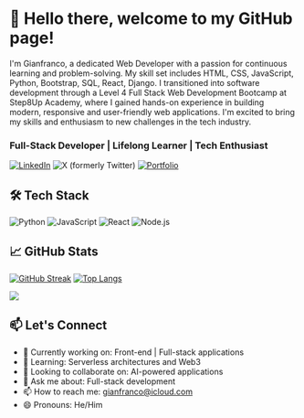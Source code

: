 # 👋 Hello there, welcome to my GitHub page!
I'm Gianfranco, a dedicated Web Developer with a passion for continuous learning and
problem-solving. My skill set includes HTML, CSS, JavaScript, Python, Bootstrap,
SQL, React, Django. I transitioned into software development through a Level 4 Full Stack
Web Development Bootcamp at Step8Up Academy, where I gained hands-on
experience in building modern, responsive and user-friendly web applications. I'm
excited to bring my skills and enthusiasm to new challenges in the tech industry.

### Full-Stack Developer | Lifelong Learner | Tech Enthusiast


[![LinkedIn](https://img.shields.io/badge/LinkedIn-0077B5?logo=linkedin&logoColor=white)](https://www.linkedin.com/in/gianfranco-uk/)
![X (formerly Twitter)](https://img.shields.io/twitter/follow/ciaffo2011)
[![Portfolio](https://img.shields.io/badge/Portfolio-%23000000.svg?logo=github&logoColor=white)](https://github.com/GianfrancoAntenucci?tab=repositories)

## 🛠️ Tech Stack
![Python](https://img.shields.io/badge/Python-3776AB?logo=python&logoColor=white)
![JavaScript](https://img.shields.io/badge/JavaScript-F7DF1E?logo=javascript&logoColor=black)
![React](https://img.shields.io/badge/React-61DAFB?logo=react&logoColor=black)
![Node.js](https://img.shields.io/badge/Node.js-339933?logo=node.js&logoColor=white)

## 📈 GitHub Stats
[![GitHub Streak](https://streak-stats.demolab.com?user=GianfrancoAntenucci)](https://git.io/streak-stats)
[![Top Langs](https://github-readme-stats.vercel.app/api/top-langs/?username=GianfrancoAntenucci&layout=compact)](https://github.com/GianfrancoAntenucci)

![](https://komarev.com/ghpvc/?username=GianfrancoAntenucci&color=brightgreen)

## 📫 Let's Connect
- 🔭 Currently working on: Front-end | Full-stack applications
- 🌱 Learning: Serverless architectures and Web3
- 👯 Looking to collaborate on: AI-powered applications
- 💬 Ask me about: Full-stack development
- 📫 How to reach me: gianfranco@icloud.com
- 😄 Pronouns: He/Him

<!---
GianfrancoAntenucci/GianfrancoAntenucci is a ✨ special ✨ repository because its `README.md` (this file) appears on your GitHub profile.
You can click the Preview link to take a look at your changes.
--->
